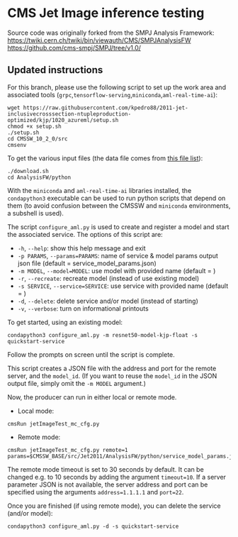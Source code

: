 # CMS Jet Image inference testing

Source code was originally forked from the SMPJ Analysis Framework: 
https://twiki.cern.ch/twiki/bin/viewauth/CMS/SMPJAnalysisFW  
https://github.com/cms-smpj/SMPJ/tree/v1.0/

## Updated instructions

For this branch, please use the following script to set up the work area and associated tools (`grpc`,`tensorflow-serving`,`miniconda`,`aml-real-time-ai`):
```
wget https://raw.githubusercontent.com/kpedro88/2011-jet-inclusivecrosssection-ntupleproduction-optimized/kjp/1020_azureml/setup.sh
chmod +x setup.sh
./setup.sh
cd CMSSW_10_2_0/src
cmsenv
```

To get the various input files (the data file comes from [this file list](https://cmsweb.cern.ch/das/request?view=list&limit=50&instance=prod%2Fglobal&input=dataset+dataset%3D%2FBulkGravTohhTohbbhbb_narrow_M-*_13TeV-madgraph%2FRunIISpring18MiniAOD-100X_upgrade2018_realistic_v10-v*%2FMINIAODSIM)):
```
./download.sh
cd AnalysisFW/python
```

With the `miniconda` and `aml-real-time-ai` libraries installed, the `condapython3` executable can be used to run python scripts
that depend on them (to avoid confusion between the CMSSW and `miniconda` environments, a subshell is used).

The script `configure_aml.py` is used to create and register a model and start the associated service. The options of this script are:
* `-h`, `--help`: show this help message and exit
* `-p PARAMS`, `--params=PARAMS`: name of service & model params output json file (default = service_model_params.json)
* `-m MODEL`, `--model=MODEL`: use model with provided name (default = )
* `-r`, `--recreate`: recreate model (instead of use existing model)
* `-s SERVICE`, `--service=SERVICE`: use service with provided name (default = )
* `-d`, `--delete`: delete service and/or model (instead of starting)
* `-v`, `--verbose`: turn on informational printouts

To get started, using an existing model:
```
condapython3 configure_aml.py -m resnet50-model-kjp-float -s quickstart-service
```
Follow the prompts on screen until the script is complete.

This script creates a JSON file with the address and port for the remote server, and the `model_id`.
(If you want to reuse the `model_id` in the JSON output file, simply omit the `-m MODEL` argument.)

Now, the producer can run in either local or remote mode.
* Local mode:
```
cmsRun jetImageTest_mc_cfg.py
```
* Remote mode:
```
cmsRun jetImageTest_mc_cfg.py remote=1 params=$CMSSW_BASE/src/Jet2011/AnalysisFW/python/service_model_params.json
```

The remote mode timeout is set to 30 seconds by default. It can be changed e.g. to 10 seconds by adding the argument `timeout=10`.
If a server parameter JSON is not available, the server address and port can be specified using the arguments
`address=1.1.1.1` and `port=22`.

Once you are finished (if using remote mode), you can delete the service (and/or model):
```
condapython3 configure_aml.py -d -s quickstart-service
```
